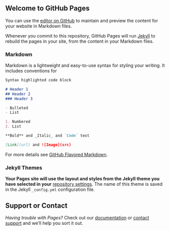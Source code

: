 ## Welcome to GitHub Pages

You can use the [editor on GitHub](https://github.com/kalutes/CS193_Fall18_Lab1/edit/master/index.md) to maintain and preview the content for your website in Markdown files.

Whenever you commit to this repository, GitHub Pages will run [Jekyll](https://jekyllrb.com/) to rebuild the pages in your site, from the content in your Markdown files.

### Markdown

Markdown is a lightweight and easy-to-use syntax for styling your writing. It includes conventions for

```markdown
Syntax highlighted code block

# Header 1
## Header 2
### Header 3

- Bulleted
- List

1. Numbered
2. List

**Bold** and _Italic_ and `Code` text

[Link](url) and ![Image](src)
```

For more details see [GitHub Flavored Markdown](https://guides.github.com/features/mastering-markdown/).

### Jekyll Themes

**Your Pages site will use the layout and styles from the Jekyll theme you have selected in your** [repository settings](https://github.com/kalutes/CS193_Fall18_Lab1/settings). The name of this theme is saved in the Jekyll `_config.yml` configuration file.

## Support or Contact

*Having trouble with Pages?* Check out our [documentation](https://help.github.com/categories/github-pages-basics/) or [contact support](https://github.com/contact) and we’ll help you sort it out.
